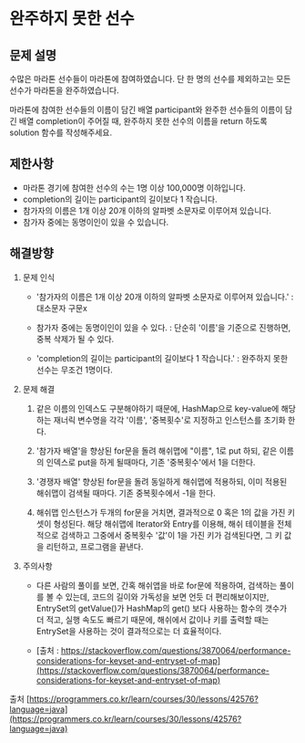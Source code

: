# 완주하지 못한 선수

## 문제 설명
수많은 마라톤 선수들이 마라톤에 참여하였습니다. 단 한 명의 선수를 제외하고는 모든 선수가 마라톤을 완주하였습니다.

마라톤에 참여한 선수들의 이름이 담긴 배열 participant와 완주한 선수들의 이름이 담긴 배열 completion이 주어질 때, 완주하지 못한 선수의 이름을 return 하도록 solution 함수를 작성해주세요.

## 제한사항
- 마라톤 경기에 참여한 선수의 수는 1명 이상 100,000명 이하입니다.
- completion의 길이는 participant의 길이보다 1 작습니다.
- 참가자의 이름은 1개 이상 20개 이하의 알파벳 소문자로 이루어져 있습니다.
- 참가자 중에는 동명이인이 있을 수 있습니다.

## 해결방향
1. 문제 인식
    * '참가자의 이름은 1개 이상 20개 이하의 알파벳 소문자로 이루어져 있습니다.' : 대소문자 구문x
    
    * 참가자 중에는 동명이인이 있을 수 있다. : 단순히 '이름'을 기준으로 진행하면, 중복 삭제가 될 수 있다.

    * 'completion의 길이는 participant의 길이보다 1 작습니다.' : 완주하지 못한 선수는 무조건 1명이다.

2. 문제 해결
    1. 같은 이름의 인덱스도 구분해야하기 때문에, HashMap으로 key-value에 해당하는 재너릭 변수명을 각각 '이름', '중복횟수'로 지정하고 인스턴스를 초기화 한다.

    2. '참가자 배열'을 향상된 for문을 돌려 해쉬맵에 "이름", 1로 put 하되, 같은 이름의 인덱스로 put을 하게 될때마다, 기존 '중복횟수'에서 1을 더한다.

    3. '경쟁자 배열' 향상된 for문을 돌려 동일하게 해쉬맵에 적용하되, 이미 적용된 해쉬맵이 검색될 때마다. 기존 중복횟수에서 -1을 한다.

    4. 해쉬맵 인스턴스가 두개의 for문을 거치면, 결과적으로 0 혹은 1의 값을 가진 키셋이 형성된다.
        해당 해쉬맵에 Iterator와 Entry를 이용해, 해쉬 테이블을 전체적으로 검색하고 그중에서 중복횟수 '값'이 1을 가진 키가 검색된다면, 그 키 값을 리턴하고, 프로그램을 끝낸다. 

3. 주의사항
    * 다른 사람의 풀이를 보면, 간혹 해쉬앱을 바로 for문에 적용하여, 검색하는 풀이를 볼 수 있는데, 코드의 길이와 가독성을 보면 언듯 더 편리해보이지만, EntrySet의 getValue()가 HashMap의 get() 보다 사용하는 함수의 갯수가 더 적고, 실행 속도도 빠르기 때문에, 해쉬에서 값이나 키를 출력할 때는 EntrySet을 사용하는 것이 결과적으로는 더 효율적이다.

    * [출처 : https://stackoverflow.com/questions/3870064/performance-considerations-for-keyset-and-entryset-of-map](https://stackoverflow.com/questions/3870064/performance-considerations-for-keyset-and-entryset-of-map)

출처 [https://programmers.co.kr/learn/courses/30/lessons/42576?language=java](https://programmers.co.kr/learn/courses/30/lessons/42576?language=java)

